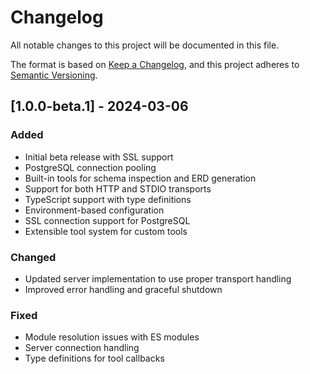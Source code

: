 # Changelog

All notable changes to this project will be documented in this file.

The format is based on [Keep a Changelog](https://keepachangelog.com/en/1.0.0/),
and this project adheres to [Semantic Versioning](https://semver.org/spec/v2.0.0.html).

## [1.0.0-beta.1] - 2024-03-06

### Added
- Initial beta release with SSL support
- PostgreSQL connection pooling
- Built-in tools for schema inspection and ERD generation
- Support for both HTTP and STDIO transports
- TypeScript support with type definitions
- Environment-based configuration
- SSL connection support for PostgreSQL
- Extensible tool system for custom tools

### Changed
- Updated server implementation to use proper transport handling
- Improved error handling and graceful shutdown

### Fixed
- Module resolution issues with ES modules
- Server connection handling
- Type definitions for tool callbacks 